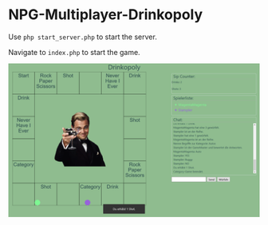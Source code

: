 # NPG-Multiplayer-Drinkopoly

Use `php start_server.php` to start the server.

Navigate to `index.php` to start the game.

![Dinkopoly Preview](Drinkopoly.png)
